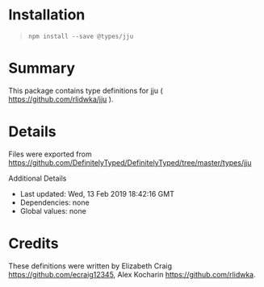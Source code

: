 # Installation
> `npm install --save @types/jju`

# Summary
This package contains type definitions for jju ( https://github.com/rlidwka/jju ).

# Details
Files were exported from https://github.com/DefinitelyTyped/DefinitelyTyped/tree/master/types/jju

Additional Details
 * Last updated: Wed, 13 Feb 2019 18:42:16 GMT
 * Dependencies: none
 * Global values: none

# Credits
These definitions were written by Elizabeth Craig <https://github.com/ecraig12345>, Alex Kocharin <https://github.com/rlidwka>.
